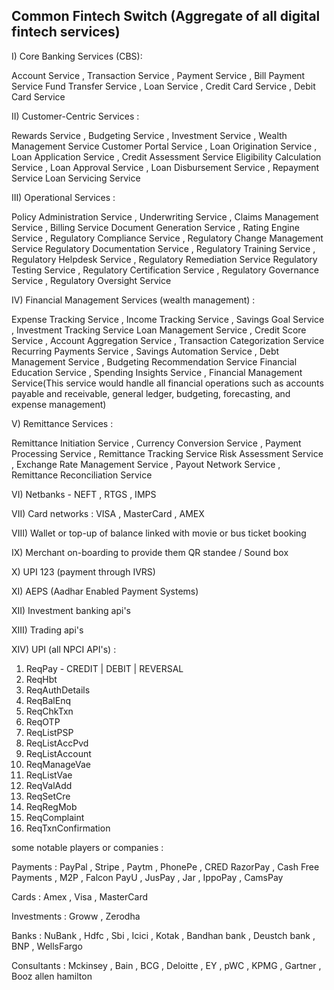 ## Common Fintech Switch (Aggregate of all digital fintech services)

I) Core Banking Services (CBS): 

Account Service , Transaction Service , Payment Service , Bill Payment Service
Fund Transfer Service , Loan Service , Credit Card Service , Debit Card Service

II) Customer-Centric Services : 

Rewards Service , Budgeting Service , Investment Service , Wealth Management Service
Customer Portal Service , Loan Origination Service , Loan Application Service , Credit Assessment Service
Eligibility Calculation Service , Loan Approval Service , Loan Disbursement Service , Repayment Service
Loan Servicing Service


III) Operational Services : 

Policy Administration Service , Underwriting Service , Claims Management Service , Billing Service
Document Generation Service , Rating Engine Service , Regulatory Compliance Service , Regulatory Change Management Service
Regulatory Documentation Service , Regulatory Training Service , Regulatory Helpdesk Service , Regulatory Remediation Service
Regulatory Testing Service , Regulatory Certification Service , Regulatory Governance Service , Regulatory Oversight Service


IV) Financial Management Services (wealth management) :

Expense Tracking Service , Income Tracking Service , Savings Goal Service , Investment Tracking Service
Loan Management Service , Credit Score Service , Account Aggregation Service , Transaction Categorization Service
Recurring Payments Service , Savings Automation Service , Debt Management Service , Budgeting Recommendation Service
Financial Education Service , Spending Insights Service , Financial Management Service(This service would handle all financial operations such as accounts payable and receivable, general ledger, budgeting, forecasting, and expense management)

V) Remittance Services : 

Remittance Initiation Service , Currency Conversion Service , Payment Processing Service , Remittance Tracking Service
Risk Assessment Service , Exchange Rate Management Service , Payout Network Service , Remittance Reconciliation Service

VI) Netbanks - NEFT , RTGS , IMPS

VII) Card networks : VISA , MasterCard , AMEX

VIII) Wallet or top-up of balance linked with movie or bus ticket booking

IX) Merchant on-boarding to provide them QR standee / Sound box

X) UPI 123 (payment through IVRS)

XI) AEPS (Aadhar Enabled Payment Systems)

XII) Investment banking api's

XIII) Trading api's

XIV) UPI (all NPCI API's) : 

1) ReqPay - CREDIT | DEBIT | REVERSAL
2) ReqHbt
3) ReqAuthDetails
4) ReqBalEnq
5) ReqChkTxn
6) ReqOTP
7) ReqListPSP
8) ReqListAccPvd
9) ReqListAccount
10) ReqManageVae
11) ReqListVae
12) ReqValAdd
13) ReqSetCre
14) ReqRegMob
15) ReqComplaint
16) ReqTxnConfirmation

some notable players or companies : 

Payments : PayPal , Stripe , Paytm , PhonePe , CRED
RazorPay , Cash Free Payments , M2P , Falcon 
PayU , JusPay , Jar , IppoPay , CamsPay

Cards :  Amex , Visa , MasterCard

Investments : Groww , Zerodha 

Banks : NuBank , Hdfc , Sbi , Icici , Kotak , Bandhan bank , Deustch bank , BNP , WellsFargo

Consultants : Mckinsey , Bain , BCG , Deloitte , EY , pWC , KPMG , Gartner , Booz allen hamilton
